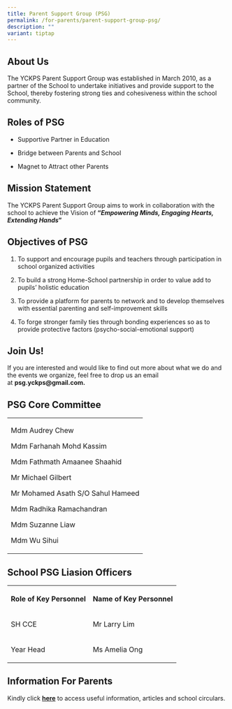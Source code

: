 ```yaml
---
title: Parent Support Group (PSG)
permalink: /for-parents/parent-support-group-psg/
description: ""
variant: tiptap
---
```

<h2>About Us</h2>
<p>The YCKPS Parent Support Group was established in March 2010, as a partner
of the School to undertake initiatives and provide support to the School,
thereby fostering strong ties and cohesiveness within the school community.</p>
<h2>Roles of PSG</h2>
<ul data-tight="true" class="tight">
<li>
<p>Supportive Partner in Education</p>
</li>
<li>
<p>Bridge between Parents and School</p>
</li>
<li>
<p>Magnet to Attract other Parents</p>
</li>
</ul>
<h2>Mission Statement</h2>
<p>The YCKPS Parent Support Group aims to work in collaboration with the
school to achieve the Vision of <strong>“<em>Empowering Minds, Engaging Hearts, Extending Hands</em>”</strong>
</p>
<h2>Objectives of PSG</h2>
<ol>
<li>
<p>To support and encourage pupils and teachers through participation in
school organized activities</p>
</li>
<li>
<p>To build a strong Home-School partnership in order to value add to pupils’
holistic education</p>
</li>
<li>
<p>To provide a platform for parents to network and to develop themselves
with essential parenting and self-improvement skills</p>
</li>
<li>
<p>To forge stronger family ties through bonding experiences so as to provide
protective factors (psycho-social-emotional support)</p>
</li>
</ol>
<h2>Join Us!</h2>
<p>If you are interested and would like to find out more about what we do
and the events we organize, feel free to drop us an email at&nbsp;<strong>psg.yckps@gmail.com.</strong>
</p>
<h2>PSG Core Committee</h2>
<table style="minWidth: 25px">
<colgroup>
<col>
</colgroup>
<tbody>
<tr>
<td rowspan="1" colspan="1">
<p>Mdm Audrey Chew</p>
<p>Mdm Farhanah Mohd Kassim</p>
<p>Mdm Fathmath Amaanee Shaahid</p>
<p>Mr Michael Gilbert</p>
<p>Mr Mohamed Asath S/O Sahul Hameed</p>
<p>Mdm Radhika Ramachandran</p>
<p>Mdm Suzanne Liaw</p>
<p>Mdm Wu Sihui</p>
</td>
</tr>
</tbody>
</table>
<h2>School PSG Liasion Officers</h2>
<table style="minWidth: 50px">
<colgroup>
<col>
<col>
</colgroup>
<tbody>
<tr>
<th rowspan="1" colspan="1">
<p>Role of Key Personnel</p>
</th>
<th rowspan="1" colspan="1">
<p>Name of Key Personnel</p>
</th>
</tr>
<tr>
<td rowspan="1" colspan="1">
<p>SH CCE</p>
</td>
<td rowspan="1" colspan="1">
<p>Mr Larry Lim
<br>
</p>
</td>
</tr>
<tr>
<td rowspan="1" colspan="1">
<p>Year Head
<br>
</p>
</td>
<td rowspan="1" colspan="1">
<p>Ms Amelia Ong</p>
</td>
</tr>
</tbody>
</table>
<h2>Information For Parents</h2>
<p>Kindly click&nbsp;<strong><a href="/quick-links/for-parents" rel="noopener noreferrer nofollow" target="_blank">here</a></strong>&nbsp;to
access useful information, articles and school circulars.</p>
